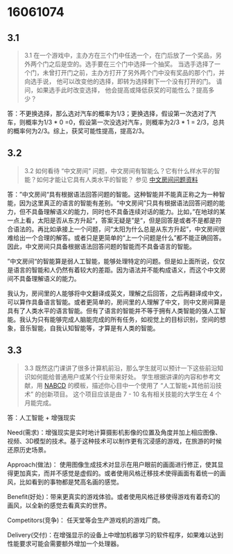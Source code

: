 # 16061074

## 3.1

> 3.1 在一个游戏中，主办方在三个门中任选一个，在门后放了一个奖品，另外两个门之后是空的。选手要在三个门中选择一个抽奖。 当选手选择了一个门，未曾打开门之前，主办方打开了另外两个门中没有奖品的那个门，并向选手说， 他可以改变他的选择，即转为选择剩下一个没有打开的门。 请问，如果选手此时改变选择， 他会提高或降低获奖的可能性么？提高多少？

答：不更换选择，那么选对汽车的概率为1/3；更换选择，假设第一次选对了汽车，则概率为1/3 * 0 =0，假设第一次没选对汽车，则概率为2/3 * 1 = 2/3，总共的概率何为2/3。综上，获奖可能性提高，提高2/3。

## 3.2

> 3.2 如何看待 “中文房间” 问题，中文房间有智能么？它有什么样水平的智能？如何才能让它具有人类水平的智能？ 参见 [中文房间问题资料](https://www.bing.com/search?setmkt=zh-CN&q=%E4%B8%AD%E6%96%87%E6%88%BF%E9%97%B4+%E9%97%AE%E9%A2%98)

答：”中文房间“具有根据语法回答问题的智能。这种智能并不能真正称之为一种智能，因为这里真正的语言的智能有差别。“中文房间”只具有根据语法回答问题的能力，但不具备理解语义的能力，同时也不具备连续对话的能力。比如，”在地球的某一点上看，太阳是否从东方升起“，答案无疑是”是“，但是回答是或者不是都是符合语法的。再比如承接上一个问题，问“太阳为什么总是从东方升起”，中文房间很难给出一个合理的解答。或者只是更简单的“上一个问题是什么”都不能正确回答。因此，中文房间只具备根据语法回答问题的智能而不具备语言的智能。

”中文房间“的智能算是弱人工智能，能够处理特定的问题。但是如上面所说，仅仅是语言的智能和人仍然有着较大的差距。因为语法并不能构成语义，而这个中文房间不具备理解语义的能力。

我认为，房间里的人能够将中文翻译成英文，理解之后回答，之后再翻译成中文，可以算作具备语言智能。或者更简单的，房间里的人理解了中文，则中文房间算是具有了人类水平的语言智能。但有了语言的智能并不等于拥有人类智能的强人工智能。我认为只有能够完成人脑能完成的所有任务，如视觉上的目标识别，空间的想象，音乐智能，自我认知智能等，才算是有人类的智能。

## 3.3

> 3.3 既然这门课讲了很多计算机前沿，那么学生就可以预计一下这些前沿知识如何能给普通用户或某个行业带来好处。 学生根据讲课的内容和参考文献，用 [NABCD](https://www.cnblogs.com/xinz/archive/2010/12/01/1893323.html) 的模板，描述你心目中一个使用了 “人工智能+其他前沿技术” 的创新项目。 这个项目应该是由 7 - 10 名有相关技能的大学生在 4 个月能完成。 

答：人工智能 + 增强现实

Need(需求)：增强现实是实时地计算摄影机影像的位置及角度并加上相应图像、视频、3D模型的技术。基于这种技术可以制作更有沉浸感的游戏，在旅游的时候还原历史场景。

Approach(做法)： 使用图像生成技术对显示在用户眼前的画面进行修正，使其显得更加真实，而并不感觉是虚假的。或者使用风格迁移技术使得画面有着统一的画风，比如看到的事物都是梵高名画的感觉。

Benefit(好处)：带来更真实的游戏体验。或者使用风格迁移使得游戏有着奇幻的画风，以全新的感觉去看真实的世界。

Competitors(竞争)： 任天堂等会生产游戏机的游戏厂商。

Delivery(交付)：在增强显示的设备上中增加机器学习的软件程序，如果难以达到性能要求可能会需要额外增加一个处理器。